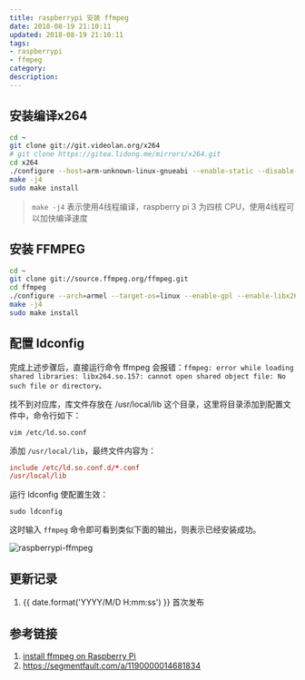 ```yaml
---
title: raspberrypi 安装 ffmpeg
date: 2018-08-19 21:10:11
updated: 2018-08-19 21:10:11
tags:
- raspberrypi
- ffmpeg
category:
description:
---
```


## 安装编译x264

``` sh
cd ~
git clone git://git.videolan.org/x264
# git clone https://gitea.lidong.me/mirrors/x264.git
cd x264
./configure --host=arm-unknown-linux-gnueabi --enable-static --disable-opencl
make -j4
sudo make install
```
> `make -j4` 表示使用4线程编译，raspberry pi 3 为四核 CPU，使用4线程可以加快编译速度
## 安装 FFMPEG

```sh
cd ~
git clone git://source.ffmpeg.org/ffmpeg.git
cd ffmpeg
./configure --arch=armel --target-os=linux --enable-gpl --enable-libx264 --enable-nonfree
make -j4
sudo make install
```

## 配置 ldconfig

完成上述步骤后，直接运行命令 ffmpeg 会报错：`ffmpeg: error while loading shared libraries: libx264.so.157: cannot open shared object file: No such file or directory。`

找不到对应库，库文件存放在 /usr/local/lib 这个目录，这里将目录添加到配置文件中，命令行如下：

```
vim /etc/ld.so.conf
```

添加 `/usr/local/lib`，最终文件内容为：

```conf  ld.so.conf
include /etc/ld.so.conf.d/*.conf
/usr/local/lib
```

运行 ldconfig 使配置生效：

```shell
sudo ldconfig
```

这时输入 `ffmpeg` 命令即可看到类似下面的输出，则表示已经安装成功。

![raspberrypi-ffmpeg](https://static.lidong.me/upload/images/_Zwvgbb_S.png)


## 更新记录

1. {{ date.format('YYYY/M/D H:mm:ss') }} 首次发布

## 参考链接

1. [install ffmpeg on Raspberry Pi](https://gist.github.com/dudewheresmycode/154df74824aadef2b8c1b8a6bccb66c7)
2. <https://segmentfault.com/a/1190000014681834>